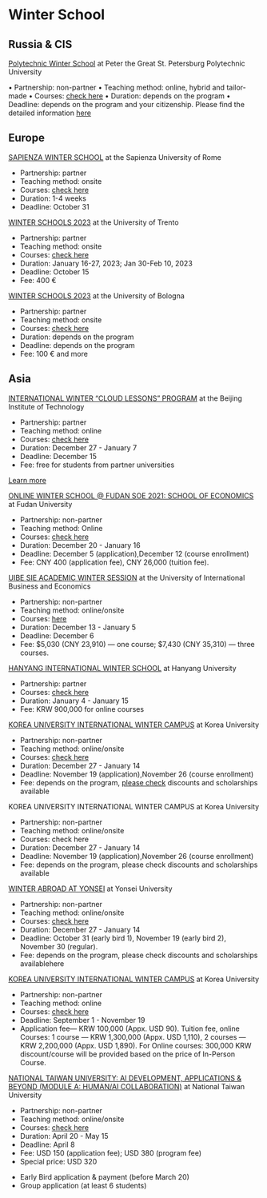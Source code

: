 






Winter School
=============






Russia & CIS
------------


[Polytechnic Winter School](https://summerschool.spbstu.ru/schools/winter_school/) at Peter the Great St. Petersburg Polytechnic University


• Partnership: non-partner
• Teaching method: online, hybrid and tailor-made
• Courses: [check here](https://summerschool.spbstu.ru/schools/summer_school/)
• Duration: depends on the program
• Deadline: depends on the program and your citizenship. Please find the detailed information [here](https://summerschool.spbstu.ru/visa_procedure/)



Europe
------


[SAPIENZA WINTER SCHOOL](https://www.uniroma1.it/en/pagina/summer-winter-school) at the Sapienza University of Rome



* Partnership: partner
* Teaching method: onsite
* Courses: [check here](https://www.uniroma1.it/en/pagina/summer-and-winter-schools)
* Duration: 1-4 weeks
* Deadline: October 31


  

[WINTER SCHOOLS 2023](https://international.unitn.it/incoming/summer-and-winter-schools) at the University of Trento



* Partnership: partner
* Teaching method: onsite
* Courses: [check here](https://international.unitn.it/incoming/summer-and-winter-schools)
* Duration: January 16-27, 2023; Jan 30-Feb 10, 2023
* Deadline: October 15
* Fee: 400 €


  



[WINTER SCHOOLS 2023](https://www.unibo.it/en/teaching/summer-and-winter-schools) at the University of Bologna



* Partnership: partner
* Teaching method: onsite
* Courses: [check here](https://www.unibo.it/en/teaching/summer-and-winter-schools/2022)
* Duration: depends on the program
* Deadline: depends on the program
* Fee: 100 € and more


Asia
----


[INTERNATIONAL WINTER “CLOUD LESSONS” PROGRAM](https://isc.bit.edu.cn/admissionsaid/spss/BITWinterPrograms_20201010031116496880/index.htm) at the Beijing Institute of Technology



* Partnership: partner
* Teaching method: online
* Courses: [check here](https://isc.bit.edu.cn/admissionsaid/spss/BITWinterPrograms_20201010031116496880/index.htm)
* Duration: December 27 - January 7
* Deadline: December 15
* Fee: free for students from partner universities


[Learn more](https://drive.google.com/file/d/1KTQDBPsIkzroXMjZ7BMJ2oBtKPy5R2XL/view)


  



[ONLINE WINTER SCHOOL @ FUDAN SOE 2021: SCHOOL OF ECONOMICS](https://econ.fudan.edu.cn/info/1530/19205.htm) at Fudan University



* Partnership: non-partner
* Teaching method: Online
* Courses: [check here](https://econ.fudan.edu.cn/en/)
* Duration: December 20 - January 16
* Deadline: December 5 (application),December 12 (course enrollment)
* Fee: CNY 400 (application fee), CNY 26,000 (tuition fee).


  

[UIBE SIE ACADEMIC WINTER SESSION](http://sie.uibe.edu.cn/en/xmjs/xfxm/90986.htm) at the University of International Business and Economics



* Partnership: non-partner
* Teaching method: online/onsite
* Courses: [here](https://drive.google.com/drive/folders/1fGUAB2641iCcxZAKK15RD3evyxVWQ0PEcheck)
* Duration: December 13 - January 5
* Deadline: December 6
* Fee: $5,030 (CNY 23,910) — one course; $7,430 (CNY 35,310) — three courses.


[HANYANG INTERNATIONAL WINTER SCHOOL](https://hanyangwinter.com/) at Hanyang University



* Partnership: partner
* Courses: [check here](https://hanyangwinter.com/courses/)
* Duration: January 4 - January 15
* Fee: KRW 900,000 for online courses


[KOREA UNIVERSITY INTERNATIONAL WINTER CAMPUS](https://winter.korea.ac.kr/src/main/main.php) at Korea University



* Partnership: non-partner
* Teaching method: online/onsite
* Courses: [check here](https://winter.korea.ac.kr/src/program/session1.php)
* Duration: December 27 - January 14
* Deadline: November 19 (application),November 26 (course enrollment)
* Fee: depends on the program, [please check](https://winter.korea.ac.kr/src/program/scholarship.php) discounts and scholarships available


  

KOREA UNIVERSITY INTERNATIONAL WINTER CAMPUS at Korea University



* Partnership: non-partner
* Teaching method: online/onsite
* Courses: check here
* Duration: December 27 - January 14
* Deadline: November 19 (application),November 26 (course enrollment)
* Fee: depends on the program, please check discounts and scholarships available


  

[WINTER ABROAD AT YONSEI](https://winter.yonsei.ac.kr/main/default.asp) at Yonsei University



* Partnership: non-partner
* Teaching method: online/onsite
* Courses: [check here](https://winter.yonsei.ac.kr/main/course.asp?mid=m02_02)
* Duration: December 27 - January 14
* Deadline: October 31 (early bird 1), November 19 (early bird 2), November 30 (regular).
* Fee: depends on the program, please check discounts and scholarships availablehere


[KOREA UNIVERSITY INTERNATIONAL WINTER CAMPUS](https://winter.korea.ac.kr:5002/src/main/main.php) at Korea University



* Partnership: non-partner
* Teaching method: online
* Courses: [check here](https://winter.korea.ac.kr/src/program/session1.php)
* Deadline: September 1 - November 19
* Application fee— KRW 100,000 (Appx. USD 90). Tuition fee, online Courses: 1 course — KRW 1,300,000 (Appx. USD 1,110), 2 courses — KRW 2,200,000 (Appx. USD 1,890). For Online courses: 300,000 KRW discount/course will be provided based on the price of In-Person Course.


[NATIONAL TAIWAN UNIVERSITY: AI DEVELOPMENT, APPLICATIONS & BEYOND (MODULE A: HUMAN/AI COLLABORATION)](https://oiasystem.ntu.edu.tw/summer/course/index.course/season/5) at National Taiwan University



* Partnership: non-partner
* Teaching method: online/onsite
* Courses: [check here](https://oiasystem.ntu.edu.tw/summer/course/index.course/season/5)
* Duration: April 20 - May 15
* Deadline: April 8
* Fee: USD 150 (application fee); USD 380 (program fee)
* Special price: USD 320


- Early Bird application & payment (before March 20)
- Group application (at least 6 students)











